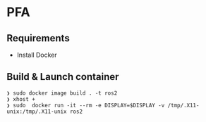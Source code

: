 # PFA

## Requirements
- Install Docker


## Build & Launch container

```
❯ sudo docker image build . -t ros2
❯ xhost +
❯ sudo  docker run -it --rm -e DISPLAY=$DISPLAY -v /tmp/.X11-unix:/tmp/.X11-unix ros2
```